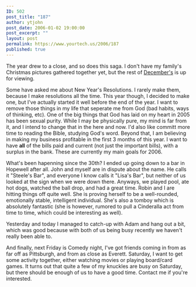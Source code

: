 ```yaml
---
ID: 502
post_title: "187"
author: ytjohn
post_date: 2006-01-02 19:00:00
post_excerpt: ""
layout: post
permalink: https://www.yourtech.us/2006/187
published: true
---
```

The year drew to a close, and so does this saga.  I don't have my family's Christmas pictures gathered together yet, but the rest of <a href="/pics/v/2005/December">December's</a> is up for viewing.

Some have asked me about New Year's Resolutions.  I rarely make them, because I make resolutions all the time.  This year though, I decided to make one, but I've actually started it well before the end of the year.  I want to remove those things in my life that seperate me from God (bad habits, ways of thinking, etc).  One of the big things that God has laid on my heart in 2005 has been sexual purity.  While I may be physically pure, my mind is far from it, and I intend to change that in the here and now.  I'd also like committ more time to reading the Bible, studying God's word.  Beyond that, I am believing in making my business profitable in the first 3 months of this year.  I want to have <b>all</b> of the bills paid and current (not just the important bills), with a surplus in the bank.  These are currently my main goals for 2006.

What's been hapenning since the 30th?  I ended up going down to a bar in Hopewell after all.  John and myself are in dispute about the name.  He calls it "Steele's Bar", and everyone I know calls it "Lisa's Bar", but neither of us looked at the sign when we were down there.  Anyways, we played pool, ate hot dogs, watched the ball drop, and had a great time.  Robin and I are hitting things off quite well.  She is proving herself to be a well-rounded, emotionally stable, intelligent individual.  She's also a tomboy which is absolutely fantastic (she is however, rumored to pull a Cinderalla act from time to time, which could be interesting as well).

Yesterday and today I managed to catch-up with Adam and hang out a bit, which was good because with both of us being busy recently we haven't really been able to.

And finally, next Friday is Comedy night, I've got friends coming in from as far off as Pittsburgh, and from as close as Everett.  Saturday, I want to get some activity together, either watching movies or playing board/card games.  It turns out that quite a few of my knuckles are busy on Saturday, but there should be enough of us to have a good time.  Contact me if you're interested.